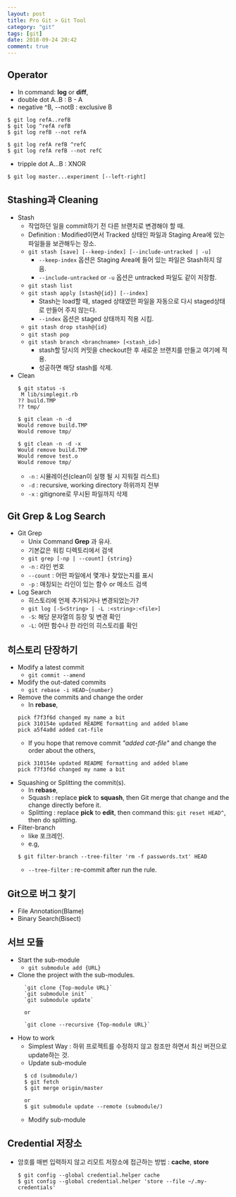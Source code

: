 ```yaml
---
layout: post
title: Pro Git > Git Tool
category: "git"
tags: [git]
date: 2018-09-24 20:42
comment: true
---
```


## Operator
- In command: **log** or **diff**,
- double dot A..B : B - A
- negative ^B, --notB : exclusive B
```
$ git log refA..refB
$ git log ^refA refB
$ git log refB --not refA
```
```
$ git log refA refB ^refC
$ git log refA refB --not refC
```
- tripple dot A...B : XNOR
```
$ git log master...experiment [--left-right]
```

## Stashing과 Cleaning
- Stash
    - 작업하던 일을 commit하기 전 다른 브랜치로 변경해야 할 때.
    - Definition : Modified이면서 Tracked 상태인 파일과 Staging Area에 있는 파일들을 보관해두는 장소.
    - `git stash [save] [--keep-index] [--include-untracked | -u]`
        - `--keep-index` 옵션은 Staging Area에 들어 있는 파일은 Stash하지 않음.
        - `--include-untracked` or `-u` 옵션은 untracked 파일도 같이 저장함.
    - `git stash list`
    - `git stash apply [stash@{id}] [--index]`
        - Stash는 load할 때, staged 상태였떤 파일을 자동으로 다시 staged상태로 만들어 주지 않는다.
        - `--index` 옵션은 staged 상태까지 적용 시킴.
    - `git stash drop stash@{id}`
    - `git stash pop`
    - `git stash branch <branchname> [<stash_id>]`
        - stash할 당시의 커밋을 checkout한 후 새로운 브랜치를 만들고 여기에 적용.
        - 성공하면 해당 stash를 삭제.
- Clean
  ```
  $ git status -s
   M lib/simplegit.rb
  ?? build.TMP
  ?? tmp/

  $ git clean -n -d
  Would remove build.TMP
  Would remove tmp/

  $ git clean -n -d -x
  Would remove build.TMP
  Would remove test.o
  Would remove tmp/
  ```
  - `-n` : 시뮬레이션(clean이 실행 될 시 지워질 리스트)
  - `-d` : recursive, working directory 하위까지 전부
  - `-x` : gitignore로 무시된 파일까지 삭제

## Git Grep & Log Search
- Git Grep
  - Unix Command **Grep** 과 유사.
  - 기본값은 워킹 디렉토리에서 검색
  - `git grep [-np | --count] {string}`
  - `-n` : 라인 번호
  - `--count` : 어떤 파일에서 몇개나 찾았는지를 표시
  - `-p` : 매칭되는 라인이 있는 함수 or 메소드 검색
- Log Search
  - 히스토리에 언제 추가되거나 변경되었는가?
  - `git log [-S<String> | -L :<string>:<file>]`
  - `-S`: 해당 문자열의 등장 및 변경 확인
  - `-L`: 어떤 함수나 한 라인의 히스토리를 확인

## 히스토리 단장하기
- Modify a latest commit
    - `git commit --amend`
- Modify the out-dated commits
    - `git rebase -i HEAD~{number}`
- Remove the commits and change the order
    - In **rebase**,
    ```
    pick f7f3f6d changed my name a bit
    pick 310154e updated README formatting and added blame
    pick a5f4a0d added cat-file
    ```
    - If you hope that remove commit *"added cat-file"* and change the order about the others,
    ```
    pick 310154e updated README formatting and added blame
    pick f7f3f6d changed my name a bit
    ```
- Squashing or Splitting the commit(s).
    - In **rebase**,
    - Squash : replace **pick** to **squash**, then Git merge that change and the change directly before it.
    - Splitting : replace **pick** to **edit**, then command this: `git reset HEAD^`, then do splitting.
- Filter-branch
    - like 포크레인.
    - e.g,
    ```
    $ git filter-branch --tree-filter 'rm -f passwords.txt' HEAD
    ```
    - `--tree-filter` : re-commit after run the rule.

## Git으로 버그 찾기
- File Annotation(Blame)
- Binary Search(Bisect)

## 서브 모듈
- Start the sub-module
    - `git submodule add {URL}`
- Clone the project with the sub-modules.
    ```
      `git clone {Top-module URL}`
      `git submodule init`
      `git submodule update`

      or

      `git clone --recursive {Top-module URL}`
    ```
- How to work
    - Simplest Way : 하위 프로젝트를 수정하지 않고 참조만 하면서 최신 버전으로 update하는 것.
    - Update sub-module
    ```
      $ cd (submodule/)
      $ git fetch
      $ git merge origin/master

      or
      $ git submodule update --remote (submodule/)
    ```
    - Modify sub-module

## Credential 저장소
- 암호를 매번 입력하지 않고 리모트 저장소에 접근하는 방법 : **cache**, **store**
  ```
  $ git config --global credential.helper cache
  $ git config --global credential.helper 'store --file ~/.my-credentials'
  ```
